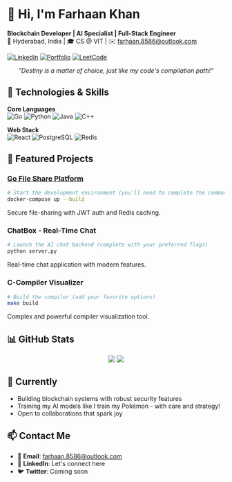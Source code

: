 # 👋 Hi, I'm Farhaan Khan

**Blockchain Developer | AI Specialist | Full-Stack Engineer**  
📍 Hyderabad, India | 🎓 CS @ VIT | ✉️ [farhaan.8586@outlook.com](mailto:farhaan.8586@outlook.com)  

[![LinkedIn](https://img.shields.io/badge/LinkedIn-0077B5?style=for-the-badge&logo=linkedin&logoColor=white)](https://linkedin.com/in/farhaan-khan-1629202b8)
[![Portfolio](https://img.shields.io/badge/Portfolio-4285F4?style=for-the-badge&logo=google-chrome&logoColor=white)](https://fakubwoy.github.io/portfolio/)
[![LeetCode](https://img.shields.io/badge/LeetCode-FFA116?style=for-the-badge&logo=leetcode&logoColor=white)](https://leetcode.com/Farhaan8586/)

<div align="center">
  <p><em>"Destiny is a matter of choice, just like my code's compilation path!"</em></p>
</div>

## 🔧 Technologies & Skills

**Core Languages**  
![Go](https://img.shields.io/badge/Go-00ADD8?style=flat&logo=go&logoColor=white)
![Python](https://img.shields.io/badge/Python-3776AB?style=flat&logo=python&logoColor=white)
![Java](https://img.shields.io/badge/Java-007396?style=flat&logo=java&logoColor=white)
![C++](https://img.shields.io/badge/C++-00599C?style=flat&logo=c%2B%2B&logoColor=white)

**Web Stack**  
![React](https://img.shields.io/badge/React-61DAFB?style=flat&logo=react&logoColor=black)
![PostgreSQL](https://img.shields.io/badge/PostgreSQL-4169E1?style=flat&logo=postgresql&logoColor=white)
![Redis](https://img.shields.io/badge/Redis-DC382D?style=flat&logo=redis&logoColor=white)

## 🚀 Featured Projects

### [Go File Share Platform](https://github.com/fakubwoy/go-file-share)
```bash
# Start the development environment (you'll need to complete the command)
docker-compose up --build
```
Secure file-sharing with JWT auth and Redis caching.

### ChatBox - Real-Time Chat
```bash
# Launch the AI chat backend (complete with your preferred flags)
python server.py
```
Real-time chat application with modern features.

### C-Compiler Visualizer
```bash
# Build the compiler (add your favorite options)
make build
```
Complex and powerful compiler visualization tool.

## 📊 GitHub Stats
<div align="center"> 
  <img src="https://github-readme-stats.vercel.app/api?username=fakubwoy&show_icons=true&theme=nightowl"> 
  <img src="https://github-readme-stats.vercel.app/api/top-langs/?username=fakubwoy&layout=compact&theme=nightowl"> 
</div>

## 🎯 Currently
* Building blockchain systems with robust security features
* Training my AI models like I train my Pokémon - with care and strategy!
* Open to collaborations that spark joy

## 📫 Contact Me
* 📧 **Email**: farhaan.8586@outlook.com
* 💼 **LinkedIn**: Let's connect here
* 🐦 **Twitter**: Coming soon
